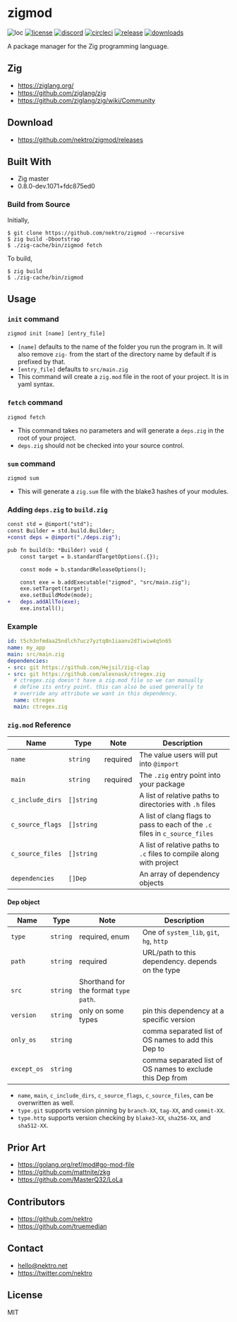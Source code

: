 # zigmod
![loc](https://sloc.xyz/github/nektro/zigmod)
[![license](https://img.shields.io/github/license/nektro/zigmod.svg)](https://github.com/nektro/zigmod/blob/master/LICENSE)
[![discord](https://img.shields.io/discord/551971034593755159.svg?logo=discord)](https://discord.gg/P6Y4zQC)
[![circleci](https://circleci.com/gh/nektro/zigmod.svg?style=svg)](https://circleci.com/gh/nektro/zigmod)
[![release](https://img.shields.io/github/v/release/nektro/zigmod)](https://github.com/nektro/zigmod/releases/latest)
[![downloads](https://img.shields.io/github/downloads/nektro/zigmod/total.svg)](https://github.com/nektro/zigmod/releases)

A package manager for the Zig programming language.

## Zig
- https://ziglang.org/
- https://github.com/ziglang/zig
- https://github.com/ziglang/zig/wiki/Community

## Download
- https://github.com/nektro/zigmod/releases

## Built With
- Zig master
- 0.8.0-dev.1071+fdc875ed0

### Build from Source
Initially,
```
$ git clone https://github.com/nektro/zigmod --recursive
$ zig build -Dbootstrap
$ ./zig-cache/bin/zigmod fetch
```

To build,
```
$ zig build
$ ./zig-cache/bin/zigmod
```

## Usage

### `init` command
```
zigmod init [name] [entry_file]
```

- `[name]` defaults to the name of the folder you run the program in. It will also remove `zig-` from the start of the directory name by default if is prefixed by that.
- `[entry_file]` defaults to `src/main.zig`
- This command will create a `zig.mod` file in the root of your project. It is in yaml syntax.

### `fetch` command
```
zigmod fetch
```

- This command takes no parameters and will generate a `deps.zig` in the root of your project.
- `deps.zig` should not be checked into your source control.

### `sum` command
```
zigmod sum
```

- This will generate a `zig.sum` file with the blake3 hashes of your modules.
<!-- - Place that hash in the `hash: blake-<hash>` property of a dependency to be able to check it with `verify`. -->

### Adding `deps.zig` to `build.zig`
```diff
const std = @import("std");
const Builder = std.build.Builder;
+const deps = @import("./deps.zig");

pub fn build(b: *Builder) void {
    const target = b.standardTargetOptions(.{});

    const mode = b.standardReleaseOptions();

    const exe = b.addExecutable("zigmod", "src/main.zig");
    exe.setTarget(target);
    exe.setBuildMode(mode);
+   deps.addAllTo(exe);
    exe.install();
```

### Example
```yml
id: t5ch3nfmdaa25ndlch7ucz7yztq8n1iaanv2d7iwiw4q5n65
name: my_app
main: src/main.zig
dependencies:
- src: git https://github.com/Hejsil/zig-clap
- src: git https://github.com/alexnask/ctregex.zig
  # ctregex.zig doesn't have a zig.mod file so we can manually
  # define its entry point. this can also be used generally to
  # override any attribute we want in this dependency.
  name: ctregex
  main: ctregex.zig
```

### `zig.mod` Reference
| Name | Type | Note | Description |
|------|------|------|-------------|
| `name` | `string` | required | The value users will put into `@import` |
| `main` | `string` | required | The `.zig` entry point into your package |
| `c_include_dirs` | `[]string` | | A list of relative paths to directories with `.h` files |
| `c_source_flags` | `[]string` | | A list of clang flags to pass to each of the `.c` files in `c_source_files` |
| `c_source_files` | `[]string` | | A list of relative paths to `.c` files to compile along with project |
| `dependencies` | `[]Dep` | | An array of dependency objects |

#### Dep object
| Name | Type | Note | Description |
|------|------|------|-------------|
| `type` | `string` | required, enum | One of `system_lib`, `git`, `hg`, `http` |
| `path` | `string` | required | URL/path to this dependency. depends on the type |
| `src` | `string` | Shorthand for the format `type path`. |
| `version` | `string` | only on some types | pin this dependency at a specific version |
| `only_os` | `string` | | comma separated list of OS names to add this Dep to |
| `except_os` | `string` | | comma separated list of OS names to exclude this Dep from |

- `name`, `main`, `c_include_dirs`, `c_source_flags`, `c_source_files`, can be overwritten as well.
- `type.git` supports version pinning by `branch-XX`, `tag-XX`, and `commit-XX`.
- `type.http` supports version checking by `blake3-XX`, `sha256-XX`, and `sha512-XX`.

## Prior Art
- https://golang.org/ref/mod#go-mod-file
- https://github.com/mattnite/zkg
- https://github.com/MasterQ32/LoLa

## Contributors
- https://github.com/nektro
- https://github.com/truemedian

## Contact
- hello@nektro.net
- https://twitter.com/nektro

## License
MIT
